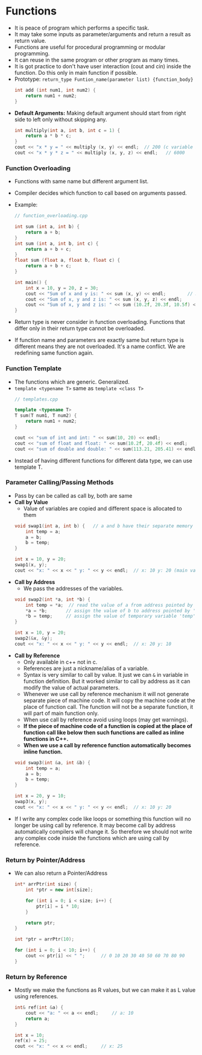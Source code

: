 # Functions

- It is peace of program which performs a specific task.
- It may take some inputs as parameter/arguments and return a result as return value.
- Functions are useful for procedural programming or modular programming.
- It can reuse in the same program or other program as many times.
- It is got practice to don't have user interaction (cout and cin) inside the function. Do this only in main function if possible.
- Prototype: `return_type Funtion_name(parameter list) {function_body}`
    ```cpp
    int add (int num1, int num2) {
        return num1 + num2;
    }
    ```
- **Default Arguments:** Making default argument should start from right side to left only without skipping any.
    ```cpp
    int multiply(int a, int b, int c = 1) {
        return a * b * c;
    }
    cout << "x * y = " << multiply (x, y) << endl;  // 200 (c variable by-default is 1)
    cout << "x * y * z = " << multiply (x, y, z) << endl;   // 6000
    ```

### Function Overloading

- Functions with same name but different argument list.

- Compiler decides which function to call based on arguments passed.
- Example:
    ```cpp
    // function_overloading.cpp
    
    int sum (int a, int b) {
        return a + b;
    }
    int sum (int a, int b, int c) {
        return a + b + c;
    }
    float sum (float a, float b, float c) {
        return a + b + c;
    }

    int main() {
        int x = 10, y = 20, z = 30;
        cout << "Sum of x and y is: " << sum (x, y) << endl;        // 30
        cout << "Sum of x, y and z is: " << sum (x, y, z) << endl;      // 60 
        cout << "Sum of x, y and z is: " << sum (10.2f, 20.3f, 10.5f) << endl;  // 41
    }
- Return type is never consider in function overloading. Functions that differ only in their return type cannot be overloaded.
- If function name and parameters are exactly same but return type is different means they are not overloaded. It's a name conflict. We are redefining same function again.

### Function Template

- The functions which are generic. Generalized.
- `template <typename T>` same as `template <class T>`
    ```cpp
    // templates.cpp

    template <typename T>
    T sum(T num1, T num2) {
        return num1 + num2;
    }

    cout << "sum of int and int: " << sum(10, 20) << endl;                  // 30
    cout << "sum of float and float: " << sum(10.2f, 20.4f) << endl;        // 30.6
    cout << "sum of double and double: " << sum(113.21, 205.41) << endl;    // 318.62
    ```
- Instead of having different functions for different data type, we can use template T.

### Parameter Calling/Passing Methods
- Pass by can be called as call by, both are same
- **Call by Value** 
    - Value of variables are copied and different space is allocated to them
    ```cpp
    void swap1(int a, int b) {   // a and b have their separate memory
        int temp = a;
        a = b;
        b = temp;
    }

    int x = 10, y = 20;
    swap1(x, y);
    cout << "x: " << x << " y: " << y << endl;  // x: 10 y: 20 (main variables didn't swap)
    ```
- **Call by Address**
    - We pass the addresses of the variables.
    ```cpp
    void swap2(int *a, int *b) {
        int temp = *a;  // read the value of a from address pointed by 'a'
        *a = *b;       // assign the value of b to address pointed by 'a'
        *b = temp;     // assign the value of temporary variable 'temp' to address pointed by 'b'
    }

    int x = 10, y = 20;
    swap2(&x, &y);
    cout << "x: " << x << " y: " << y << endl;  // x: 20 y: 10
    ```
- **Call by Reference**
    - Only available in c++ not in c.
    - References are just a nickname/alias of a variable.
    - Syntax is very similar to call by value. It just we can `&` in variable in function definition. But it worked similar to call by address as it can modify the value of actual parameters.
    - Whenever we use call by reference mechanism it will not generate separate piece of machine code. It will copy the machine code at the place of function call. The function will not be a separate function, it will part of main function only.
    - When use call by reference avoid using loops (may get warnings).
    - **If the piece of machine code of a function is copied at the place of function call like below then such functions are called as inline functions in C++.**
    - **When we use a call by reference function automatically becomes inline function.**
    ```cpp
    void swap3(int &a, int &b) {
        int temp = a;
        a = b;
        b = temp;
    }

    int x = 20, y = 10;
    swap3(x, y);
    cout << "x: " << x << " y: " << y << endl;  // x: 10 y: 20
    ```
- If I write any complex code like loops or something this function will no longer be using call by reference. It may become call by address automatically compilers will change it. So therefore we should not write any complex code inside the functions which are using call by reference.

### Return by Pointer/Address

- We can also return a Pointer/Address
    ```cpp
    int* arrPtr(int size) {
        int *ptr = new int[size];

        for (int i = 0; i < size; i++) {
            ptr[i] = i * 10;
        }

        return ptr;
    }

    int *ptr = arrPtr(10);

    for (int i = 0; i < 10; i++) {
        cout << ptr[i] << " ";      // 0 10 20 30 40 50 60 70 80 90
    }
    ```

### Return by Reference
- Mostly we make the functions as R values, but we can make it as L value using references.
    ```cpp
    int& ref(int &a) {
        cout << "a: " << a << endl;     // a: 10
        return a;
    }

    int x = 10;
    ref(x) = 25;
    cout << "x: " << x << endl;     // x: 25
    ```